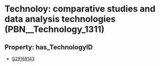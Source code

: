 # Technoloy: __comparative studies and data analysis technologies__ (PBN__Technology_1311)

## Property: has_TechnologyID

* [Q29169143](Q29169143)

